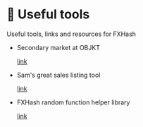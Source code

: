 # 🔧 Useful tools

Useful tools, links and resources for FXHash

- Secondary market at OBJKT

  [link](https://objkt.com/collection/fxhashgenesis)
- Sam's great sales listing tool

  [link](https://fxsales.glitch.me/)
- FXHash random function helper library

  [link](https://www.npmjs.com/package/@liamegan1/fxhash-helpers)